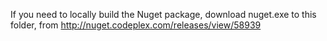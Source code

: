 If you need to locally build the Nuget package, download nuget.exe to this folder, from http://nuget.codeplex.com/releases/view/58939